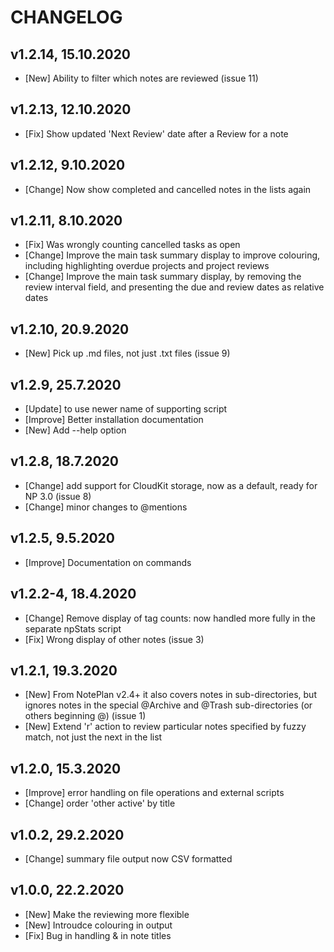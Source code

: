 # CHANGELOG

## v1.2.14, 15.10.2020
- [New] Ability to filter which notes are reviewed (issue 11)

## v1.2.13, 12.10.2020
- [Fix] Show updated 'Next Review' date after a Review for a note 

## v1.2.12, 9.10.2020
- [Change] Now show completed and cancelled notes in the lists again

## v1.2.11, 8.10.2020
- [Fix] Was wrongly counting cancelled tasks as open
- [Change] Improve the main task summary display to improve colouring, including highlighting overdue projects and project reviews
- [Change] Improve the main task summary display, by removing the review interval field, and presenting the due and review dates as relative dates

## v1.2.10, 20.9.2020
- [New] Pick up .md files, not just .txt files (issue 9)

## v1.2.9, 25.7.2020
- [Update] to use newer name of supporting script
- [Improve] Better installation documentation
- [New] Add --help option

## v1.2.8, 18.7.2020
- [Change] add support for CloudKit storage, now as a default, ready for NP 3.0 (issue 8)
- [Change] minor changes to @mentions

## v1.2.5, 9.5.2020
- [Improve] Documentation on commands

## v1.2.2-4, 18.4.2020
- [Change] Remove display of tag counts: now handled more fully in the separate npStats script
- [Fix] Wrong display of other notes (issue 3)

## v1.2.1, 19.3.2020
- [New] From NotePlan v2.4+ it also covers notes in sub-directories, but ignores notes in the special @Archive and @Trash sub-directories (or others beginning @) (issue 1)
- [New] Extend 'r' action to review particular notes specified by fuzzy match, not just the next in the list

## v1.2.0, 15.3.2020
- [Improve] error handling on file operations and external scripts
- [Change] order 'other active' by title

## v1.0.2, 29.2.2020
- [Change] summary file output now CSV formatted

## v1.0.0, 22.2.2020
- [New] Make the reviewing more flexible
- [New] Introudce colouring in output
- [Fix] Bug in handling & in note titles
